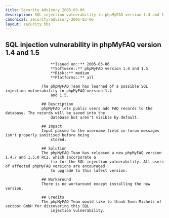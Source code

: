 ```yaml
---
title: Security Advisory 2005-03-06
description: SQL injection vulnerability in phpMyFAQ version 1.4 and 1.5
canonical: security/advisory-2005-03-06
layout: security.hbs
---
```


## SQL injection vulnerability in phpMyFAQ version 1.4 and 1.5

                        **Issued on::** 2005-03-06
                        **Software::** phpMyFAQ version 1.4 and 1.5
                        **Risk::** medium
                        **Platforms::** all

                    The phpMyFAQ Team has learned of a possible SQL injection vulnerability in phpMyFAQ version 1.4
                        and 1.5.

                    ## Description
                    phpMyFAQ lets public users add FAQ records to the database. The records will be saved into the
                        database but aren't visible by default.

                    ## Impact
                    Input passed to the username field in forum messages isn't properly sanitised before being
                        stored.

                    ## Solution
                    The phpMyFAQ Team has released a new phpMyFAQ version 1.4.7 and 1.5.0 RC2, which incorporate a
                        fix for the SQL injection vulnerability. All users of affected phpMyFAQ versions are encouraged
                        to upgrade to this latest version.

                    ## Workaround
                    There is no workaround except installing the new version.

                    ## Credits
                    The phpMyFAQ Team would like to thank Sven Michels of sectoor GmbH for discovering this SQL
                        injection vulnerability.
